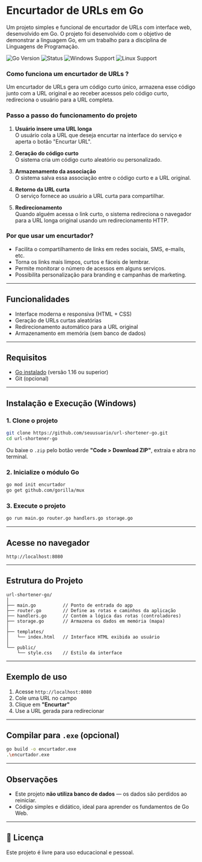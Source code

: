 
# Encurtador de URLs em Go

Um projeto simples e funcional de encurtador de URLs com interface web, desenvolvido em Go.
O projeto foi desenvolvido com o objetivo de demonstrar a linguagem Go, em um trabalho para a disciplina de Linguagens de Programação.

![Go Version](https://img.shields.io/badge/Go-1.16%2B-blue)
![Status](https://img.shields.io/badge/status-finalizado-green)
![Windows Support](https://img.shields.io/badge/platform-Windows%20-blueviolet)
![Linux Support](https://img.shields.io/badge/platform-Linux%20-yellow)


### Como funciona um encurtador de URLs ?
Um encurtador de URLs gera um código curto único, armazena esse código junto com a URL original e ao receber acessos pelo código curto, redireciona o usuário para a URL completa.

### Passo a passo do funcionamento do projeto

1. **Usuário insere uma URL longa**  
   O usuário cola a URL que deseja encurtar na interface do serviço e aperta o botão "Encurtar URL".

2. **Geração do código curto**  
   O sistema cria um código curto aleatório ou personalizado.

3. **Armazenamento da associação**  
   O sistema salva essa associação entre o código curto e a URL original.

4. **Retorno da URL curta**  
   O serviço fornece ao usuário a URL curta para compartilhar.

5. **Redirecionamento**  
   Quando alguém acessa o link curto, o sistema redireciona o navegador para a URL longa original usando um redirecionamento HTTP.

### Por que usar um encurtador?

- Facilita o compartilhamento de links em redes sociais, SMS, e-mails, etc.  
- Torna os links mais limpos, curtos e fáceis de lembrar.  
- Permite monitorar o número de acessos em alguns serviços.  
- Possibilita personalização para branding e campanhas de marketing.

---

## Funcionalidades

- Interface moderna e responsiva (HTML + CSS)
- Geração de URLs curtas aleatórias
- Redirecionamento automático para a URL original
- Armazenamento em memória (sem banco de dados)

---

## Requisitos

- [Go instalado](https://go.dev/dl/) (versão 1.16 ou superior)
- Git (opcional)

---

## Instalação e Execução (Windows)

### 1. Clone o projeto

```bash
git clone https://github.com/seuusuario/url-shortener-go.git
cd url-shortener-go
```

Ou baixe o `.zip` pelo botão verde **"Code > Download ZIP"**, extraia e abra no terminal.

### 2. Inicialize o módulo Go

```bash
go mod init encurtador
go get github.com/gorilla/mux
```

### 3. Execute o projeto

```bash
go run main.go router.go handlers.go storage.go
```

---

## Acesse no navegador

```
http://localhost:8080
```

---

## Estrutura do Projeto

```
url-shortener-go/
│
├── main.go          // Ponto de entrada do app
├── router.go        // Define as rotas e caminhos da aplicação
├── handlers.go      // Contém a lógica das rotas (controladores)
├── storage.go       // Armazena os dados em memória (mapa)
│
├── templates/
│   └── index.html   // Interface HTML exibida ao usuário
│
└── public/
    └── style.css    // Estilo da interface
```

---

## Exemplo de uso

1. Acesse `http://localhost:8080`
2. Cole uma URL no campo
3. Clique em **"Encurtar"**
4. Use a URL gerada para redirecionar

---

## Compilar para `.exe` (opcional)

```bash
go build -o encurtador.exe
.\encurtador.exe
```

---

## Observações

- Este projeto **não utiliza banco de dados** — os dados são perdidos ao reiniciar.
- Código simples e didático, ideal para aprender os fundamentos de Go Web.

---

## 📝 Licença

Este projeto é livre para uso educacional e pessoal.
